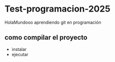 # Test-programacion-2025
HolaMundooo aprendiendo git en programación
## como compilar el proyecto
- instalar 
- ejecutar